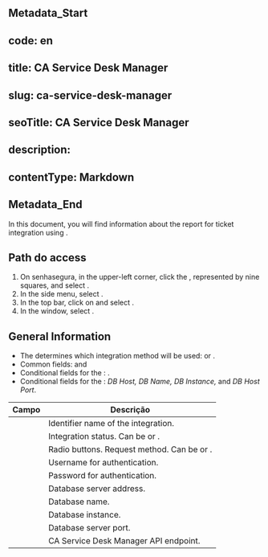 ## Metadata_Start 
## code: en
## title: CA Service Desk Manager 
## slug: ca-service-desk-manager 
## seoTitle: CA Service Desk Manager 
## description:  
## contentType: Markdown 
## Metadata_End
In this document, you will find information about the report for ticket integration using .

## Path do access

1. On senhasegura, in the upper-left corner, click the , represented by nine squares, and select .  
2. In the side menu, select .  
3. In the top bar, click on  and select .  
4. In the  window, select .

## General Information

* The  determines which integration method will be used:  or .  
* Common fields:  and   
* Conditional fields for the : .  
* Conditional fields for the : *DB Host, DB Name, DB Instance,* and *DB Host Port*.

| Campo | Descrição |
| ----- | ----- |
|  | Identifier name of the integration. |
|  | Integration status. Can be  or . |
|  | Radio buttons. Request method. Can be  or . |
|  | Username for authentication. |
|  | Password for authentication. |
|  | Database server address. |
|  | Database name. |
|  | Database instance. |
|  | Database server port. |
|  | CA Service Desk Manager API endpoint. |
